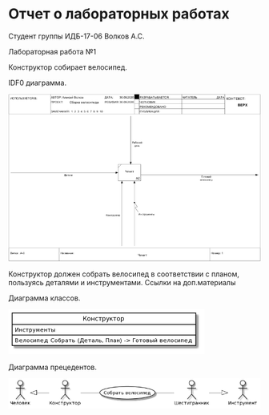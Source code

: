 # Отчет о лабораторных работах

Cтудент группы ИДБ-17-06 Волков А.С.

Лабораторная работа №1

Конструктор собирает велосипед.

IDF0 диаграмма.

![A](https://github.com/alexvolk228/VolkovAlexey/blob/master/lab1/01_A-0.png)

Конструктор должен собрать велосипед в соответствии с планом, пользуясь деталями и инструментами. 
Ссылки на доп.материалы

Диаграмма классов.

![A](https://github.com/alexvolk228/VolkovAlexey/blob/master/lab1/uml-class.png)


Диаграмма прецедентов. 

![A](https://github.com/alexvolk228/VolkovAlexey/blob/master/lab1/uml-preced.png)

